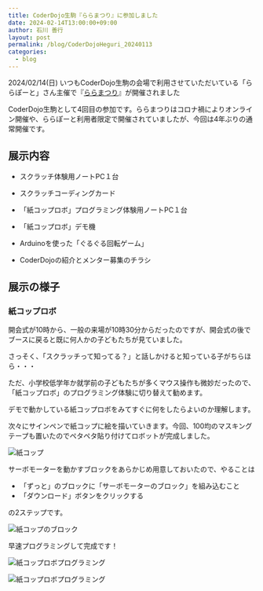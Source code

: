 ```yaml
---
title: CoderDojo生駒『ららまつり』に参加しました
date: 2024-02-14T13:00:00+09:00
author: 石川 善行
layout: post
permalink: /blog/CoderDojoHeguri_20240113
categories:
  - blog
---
```

2024/02/14(日) いつもCoderDojo生駒の会場で利用させていただいている「ららぽーと」さん主催で『[ららまつり](https://www.city.ikoma.lg.jp/0000002090.html)』が開催されました

CoderDojo生駒として4回目の参加です。ららまつりはコロナ禍によりオンライン開催や、ららぽーと利用者限定で開催されていましたが、今回は4年ぶりの通常開催です。

## 展示内容
- スクラッチ体験用ノートPC１台
- スクラッチコーディングカード
- 「紙コップロボ」プログラミング体験用ノートPC１台
- 「紙コップロボ」デモ機
- Arduinoを使った「ぐるぐる回転ゲーム」

- CoderDojoの紹介とメンター募集のチラシ

## 展示の様子
### 紙コップロボ
開会式が10時から、一般の来場が10時30分からだったのですが、開会式の後でブースに戻ると既に何人かの子どもたちが見ていました。

さっそく、「スクラッチって知ってる？」と話しかけると知っている子がちらほら・・・

ただ、小学校低学年か就学前の子どもたちが多くマウス操作も微妙だったので、「紙コップロボ」のプログラミング体験に切り替えて勧めます。

デモで動かしている紙コップロボをみてすぐに何をしたらよいのか理解します。

次々にサインペンで紙コップに絵を描いていきます。今回、100均のマスキングテープも置いたのでペタペタ貼り付けてロボットが完成しました。

![紙コップ](/assets/images/2024/02/0214_cop.jpg)

サーボモーターを動かすブロックをあらかじめ用意しておいたので、やることは

+ 「ずっと」のブロックに「サーボモーターのブロック」を組み込むこと
+ 「ダウンロード」ボタンをクリックする

の2ステップです。

![紙コップのブロック](/assets/images/2024/02/0214_micrbit_block.jpg)

早速プログラミングして完成です！

![紙コップロボプログラミング](/assets/images/2024/02/0214_micrbit_0.jpg)

![紙コップロボプログラミング](/assets/images/2024/02/0214_micrbit_1.jpg)





